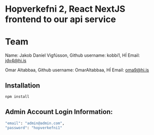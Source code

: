 # Hopverkefni 2, React NextJS frontend to our api service

# Team
Name: Jakob Daníel Vigfússon, Github username: kobbi1,  HÍ Email: jdv4@hi.is

Omar Altabbaa, Github username: OmarAltabbaa, HÍ Email: oma9@hi.is


## Installation

```bash
npm install
```

## Admin Account Login Information:
```bash
"email": "admin@admin.com",
"password": "hopverkefni1"
```